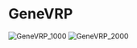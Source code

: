 # GeneVRP
![GeneVRP_1000](https://user-images.githubusercontent.com/117025892/199273901-699ed391-cca3-472b-a10a-36a1d0a08f8e.jpg)
![GeneVRP_2000](https://user-images.githubusercontent.com/117025892/199273916-9a6e12aa-6d29-48a3-890e-680ca050fb0e.jpg)
